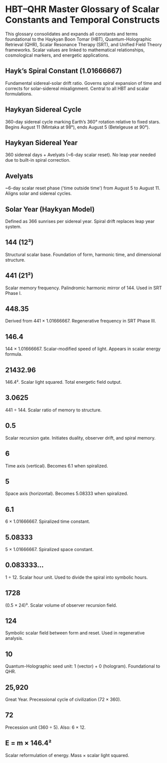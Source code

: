 # HBT–QHR Master Glossary of Scalar Constants and Temporal Constructs

This glossary consolidates and expands all constants and terms foundational to the Haykyan Boon Tomar (HBT), Quantum-Holographic Retrieval (QHR), Scalar Resonance Therapy (SRT), and Unified Field Theory frameworks. Scalar values are linked to mathematical relationships, cosmological markers, and energetic applications.

## Hayk’s Spiral Constant (1.01666667)

Fundamental sidereal-solar drift ratio. Governs spiral expansion of time and corrects for solar-sidereal misalignment. Central to all HBT and scalar formulations.

## Haykyan Sidereal Cycle

360-day sidereal cycle marking Earth’s 360° rotation relative to fixed stars. Begins August 11 (Mintaka at 98°), ends August 5 (Betelgeuse at 90°).

## Haykyan Sidereal Year

360 sidereal days + Avelyats (~6-day scalar reset). No leap year needed due to built-in spiral correction.

## Avelyats

~6-day scalar reset phase ('time outside time') from August 5 to August 11. Aligns solar and sidereal cycles.

## Solar Year (Haykyan Model)

Defined as 366 sunrises per sidereal year. Spiral drift replaces leap year system.

## 144 (12²)

Structural scalar base. Foundation of form, harmonic time, and dimensional structure.

## 441 (21²)

Scalar memory frequency. Palindromic harmonic mirror of 144. Used in SRT Phase I.

## 448.35

Derived from 441 × 1.01666667. Regenerative frequency in SRT Phase III.

## 146.4

144 × 1.01666667. Scalar-modified speed of light. Appears in scalar energy formula.

## 21432.96

146.4². Scalar light squared. Total energetic field output.

## 3.0625

441 ÷ 144. Scalar ratio of memory to structure.

## 0.5

Scalar recursion gate. Initiates duality, observer drift, and spiral memory.

## 6

Time axis (vertical). Becomes 6.1 when spiralized.

## 5

Space axis (horizontal). Becomes 5.08333 when spiralized.

## 6.1

6 × 1.01666667. Spiralized time constant.

## 5.08333

5 × 1.01666667. Spiralized space constant.

## 0.083333...

1 ÷ 12. Scalar hour unit. Used to divide the spiral into symbolic hours.

## 1728

(0.5 × 24)³. Scalar volume of observer recursion field.

## 124

Symbolic scalar field between form and reset. Used in regenerative analysis.

## 10

Quantum-Holographic seed unit: 1 (vector) + 0 (hologram). Foundational to QHR.

## 25,920

Great Year. Precessional cycle of civilization (72 × 360).

## 72

Precession unit (360 ÷ 5). Also: 6 × 12.

## E = m × 146.4²

Scalar reformulation of energy. Mass × scalar light squared.


